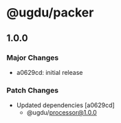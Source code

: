 # @ugdu/packer

## 1.0.0

### Major Changes

- a0629cd: initial release

### Patch Changes

- Updated dependencies [a0629cd]
  - @ugdu/processor@1.0.0

